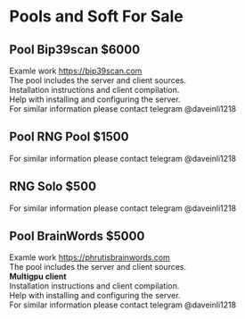 # Pools and Soft For Sale

## Pool Bip39scan $6000 
Examle work https://bip39scan.com<br>
The pool includes the server and client sources.<br>
Installation instructions and client compilation.<br>
Help with installing and configuring the server.<br>
For similar information please contact telegram @daveinli1218

## Pool RNG Pool $1500
For similar information please contact telegram @daveinli1218

## RNG Solo $500
For similar information please contact telegram @daveinli1218

## Pool BrainWords $5000 
Examle work  https://phrutisbrainwords.com<br>
The pool includes the server and client sources.<br>
**Multigpu client**<br>
Installation instructions and client compilation.<br>
Help with installing and configuring the server.<br>
For similar information please contact telegram @daveinli1218
